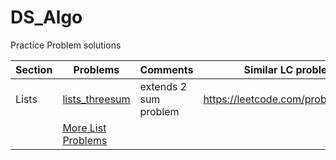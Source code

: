 # DS_Algo
Practice Problem solutions

| Section       | Problems           | Comments  | Similar LC problems |
| ------------- | -------------      |------------|----------------------
| Lists         | [lists_threesum](./lists_threeSum.py)   |  extends 2 sum problem        |https://leetcode.com/problems/3sum/
|               | [More List Problems](./ListProblems.pdf)  |            |
